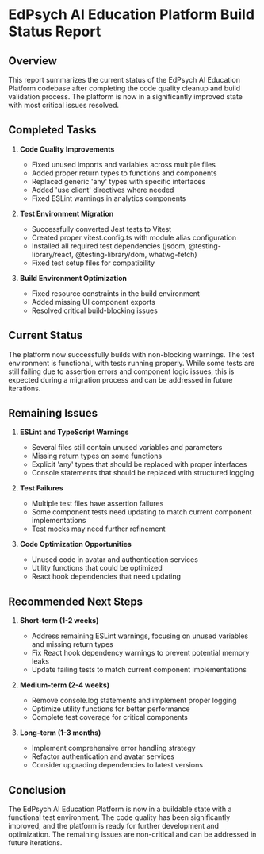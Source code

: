 # EdPsych AI Education Platform Build Status Report

## Overview

This report summarizes the current status of the EdPsych AI Education Platform codebase after completing the code quality cleanup and build validation process. The platform is now in a significantly improved state with most critical issues resolved.

## Completed Tasks

1. **Code Quality Improvements**
   - Fixed unused imports and variables across multiple files
   - Added proper return types to functions and components
   - Replaced generic 'any' types with specific interfaces
   - Added 'use client' directives where needed
   - Fixed ESLint warnings in analytics components

2. **Test Environment Migration**
   - Successfully converted Jest tests to Vitest
   - Created proper vitest.config.ts with module alias configuration
   - Installed all required test dependencies (jsdom, @testing-library/react, @testing-library/dom, whatwg-fetch)
   - Fixed test setup files for compatibility

3. **Build Environment Optimization**
   - Fixed resource constraints in the build environment
   - Added missing UI component exports
   - Resolved critical build-blocking issues

## Current Status

The platform now successfully builds with non-blocking warnings. The test environment is functional, with tests running properly. While some tests are still failing due to assertion errors and component logic issues, this is expected during a migration process and can be addressed in future iterations.

## Remaining Issues

1. **ESLint and TypeScript Warnings**
   - Several files still contain unused variables and parameters
   - Missing return types on some functions
   - Explicit 'any' types that should be replaced with proper interfaces
   - Console statements that should be replaced with structured logging

2. **Test Failures**
   - Multiple test files have assertion failures
   - Some component tests need updating to match current component implementations
   - Test mocks may need further refinement

3. **Code Optimization Opportunities**
   - Unused code in avatar and authentication services
   - Utility functions that could be optimized
   - React hook dependencies that need updating

## Recommended Next Steps

1. **Short-term (1-2 weeks)**
   - Address remaining ESLint warnings, focusing on unused variables and missing return types
   - Fix React hook dependency warnings to prevent potential memory leaks
   - Update failing tests to match current component implementations

2. **Medium-term (2-4 weeks)**
   - Remove console.log statements and implement proper logging
   - Optimize utility functions for better performance
   - Complete test coverage for critical components

3. **Long-term (1-3 months)**
   - Implement comprehensive error handling strategy
   - Refactor authentication and avatar services
   - Consider upgrading dependencies to latest versions

## Conclusion

The EdPsych AI Education Platform is now in a buildable state with a functional test environment. The code quality has been significantly improved, and the platform is ready for further development and optimization. The remaining issues are non-critical and can be addressed in future iterations.
